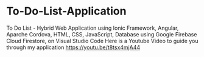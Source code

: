 # To-Do-List-Application
To Do List - Hybrid Web Application using Ionic Framework, Angular, Aparche Cordova, HTML, CSS, JavaScript, Database using Google Firebase Cloud Firestore, on Visual Studio Code
Here is a Youtube Video to guide you through my application
https://youtu.be/t8tsx4mjA44

